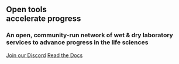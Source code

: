 
<article class="_content">

  <div class="hero">
    <h1 class="font-serif">Open tools <br>accelerate progress</h1>
    <h3 class="mt-8  pl-4 sm:pl-8 pt-0 pb-0 border-l-4 border-slate-200">An open, community-run network of wet & dry laboratory services to advance progress in the life sciences</h3>
    <!-- <p>
      At LabDAO, we are coming together to build a community-owned and operated platform to run experiments, exchange protocols, and share data. We believe there's a future in biotech research where data share is incentivized, and the barrier from idea to reality is minimized by a more advanced marketplace.
    </p> -->
    <div class="mt-16 sm:mt-24 mb-16">
      <a class="block sm:inline-block mb-8 mr-4 rounded-full no-underline hover:no-underline font-mono font-medium text-copy bg-brand hover:bg-active hover:text-copy py-4 px-8 transition" href="https://discord.gg/labdao" >Join our Discord</a>
      <a class="antialiased rounded-full no-underline hover:no-underline font-mono font-medium text-slate-100 bg-slate-900 hover:bg-slate-100 hover:text-slate-900 py-4 px-8 transition" href="https://docs.labdao.com">Read the Docs</a>
    </div>

  </div>

  <div class="">
    <Revue />
  </div>

  <div class="mt-16 sm:mt-24">
    <Demo />
  </div>


  <!-- <p>
    <a href="https://arye.substack.com/p/building-a-labdao-for-web3-biotech" target="_blank"><strong class="all-links">Building a labDAO&nbsp;for web3 biotech</strong></a>  
  </p>
  <p class="font-mono">
    <a href="https://niklasrindtorff.substack.com/p/building-a-knowledge-graph-for-biological" target="_blank"><strong class="all-links">Building a knowledge graph for biological experiments</strong></a><br>‍<br>Welcome to LabDAO. Learn more about our <a href="/about"><strong class="all-links">vision</strong></a>.<br>‍<br>
  </p> -->

</article>


<script>
	import Demo from '@lib/components/NglDemo.svelte';
	import Revue from '@lib/components/RevueSignup.svelte';
</script>

